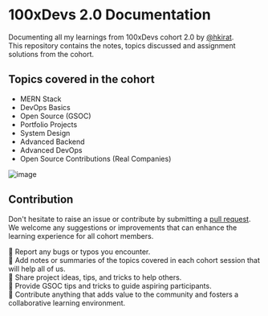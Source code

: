 # 100xDevs 2.0 Documentation

Documenting all my learnings from 100xDevs cohort 2.0 by [@hkirat](https://github.com/hkirat). <br>
This repository contains the notes, topics discussed and assignment solutions from the cohort.

## Topics covered in the cohort

- MERN Stack
- DevOps Basics
- Open Source (GSOC)
- Portfolio Projects
- System Design
- Advanced Backend
- Advanced DevOps
- Open Source Contributions (Real Companies)

![image](https://github.com/iamgauravbisht/100xdev/assets/100xdevsBanner)

## Contribution

Don't hesitate to raise an issue or contribute by submitting a [pull request](https://github.com/iamgauravbisht/100xDevs/pulls). We welcome any suggestions or improvements that can enhance the learning experience for all cohort members. <br>

🎯 Report any bugs or typos you encounter. <br>
🎯 Add notes or summaries of the topics covered in each cohort session that will help all of us. <br>
🎯 Share project ideas, tips, and tricks to help others. <br>
🎯 Provide GSOC tips and tricks to guide aspiring participants. <br>
🎯 Contribute anything that adds value to the community and fosters a collaborative learning environment.
